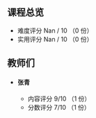 ## 课程总览  
- 难度评分 Nan / 10 （0 份）  
- 实用评分 Nan / 10 （0 份）  

## 教师们  
- #### 张青  
  - 内容评分 9/10 （1 份）  
  - 分数评分 7/10 （1 份）  